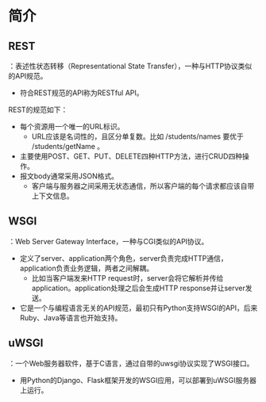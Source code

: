 # 简介

## REST

：表述性状态转移（Representational State Transfer），一种与HTTP协议类似的API规范。
- 符合REST规范的API称为RESTful API。

REST的规范如下：
- 每个资源用一个唯一的URL标识。
  - URL应该是名词性的，且区分单复数。比如 /students/names 要优于 /students/getName 。
- 主要使用POST、GET、PUT、DELETE四种HTTP方法，进行CRUD四种操作。
- 报文body通常采用JSON格式。
  - 客户端与服务器之间采用无状态通信，所以客户端的每个请求都应该自带上下文信息。

## WSGI

：Web Server Gateway Interface，一种与CGI类似的API协议。
- 定义了server、application两个角色，server负责完成HTTP通信，application负责业务逻辑，两者之间解耦。
  - 比如当客户端发来HTTP request时，server会将它解析并传给application。application处理之后会生成HTTP response并让server发送。
- 它是一个与编程语言无关的API规范，最初只有Python支持WSGI的API，后来Ruby、Java等语言也开始支持。

## uWSGI

：一个Web服务器软件，基于C语言，通过自带的uwsgi协议实现了WSGI接口。
- 用Python的Django、Flask框架开发的WSGI应用，可以部署到uWSGI服务器上运行。
